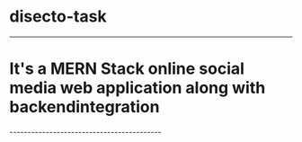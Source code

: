 # disecto-task
------------------------------------------
<h1>It's a MERN Stack online social media web application along with backendintegration</h1>
------------------------------------------

